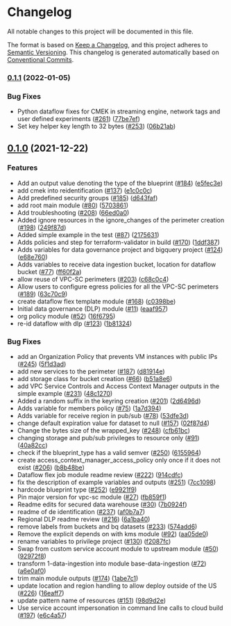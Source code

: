 # Changelog

All notable changes to this project will be documented in this file.

The format is based on
[Keep a Changelog](https://keepachangelog.com/en/1.0.0/),
and this project adheres to
[Semantic Versioning](https://semver.org/spec/v2.0.0.html).
This changelog is generated automatically based on [Conventional Commits](https://www.conventionalcommits.org/en/v1.0.0/).

### [0.1.1](https://www.github.com/GoogleCloudPlatform/terraform-google-secured-data-warehouse/compare/v0.1.0...v0.1.1) (2022-01-05)


### Bug Fixes

* Python dataflow fixes for CMEK in streaming engine, network tags and user defined experiments ([#261](https://www.github.com/GoogleCloudPlatform/terraform-google-secured-data-warehouse/issues/261)) ([77be7ef](https://www.github.com/GoogleCloudPlatform/terraform-google-secured-data-warehouse/commit/77be7ef31ff043c70e82c9eea83b2578bfdde54c))
* Set key helper key length to 32 bytes ([#253](https://www.github.com/GoogleCloudPlatform/terraform-google-secured-data-warehouse/issues/253)) ([06b21ab](https://www.github.com/GoogleCloudPlatform/terraform-google-secured-data-warehouse/commit/06b21ab98afdaadad4e679cd98066c1b33630160))

## [0.1.0](https://github.com/terraform-google-modules/terraform-google-secured-data-warehouse/releases/tag/v0.1.0) (2021-12-22)


### Features

* Add an output value denoting the type of the blueprint ([#184](https://www.github.com/GoogleCloudPlatform/terraform-google-secured-data-warehouse/issues/184)) ([e5fec3e](https://www.github.com/GoogleCloudPlatform/terraform-google-secured-data-warehouse/commit/e5fec3ecf01f7f326db1af97175774a3d6681842))
* add cmek into reidentification ([#137](https://www.github.com/GoogleCloudPlatform/terraform-google-secured-data-warehouse/issues/137)) ([e1c0c0c](https://www.github.com/GoogleCloudPlatform/terraform-google-secured-data-warehouse/commit/e1c0c0c182e1007fcae5c1d96dd45738021afc44))
* Add predefined security groups ([#185](https://www.github.com/GoogleCloudPlatform/terraform-google-secured-data-warehouse/issues/185)) ([d643faf](https://www.github.com/GoogleCloudPlatform/terraform-google-secured-data-warehouse/commit/d643faf59e4c93a8efd9f071b8aee814447260b8))
* add root main module ([#80](https://www.github.com/GoogleCloudPlatform/terraform-google-secured-data-warehouse/issues/80)) ([5703861](https://www.github.com/GoogleCloudPlatform/terraform-google-secured-data-warehouse/commit/570386169ac1826f86f2482ba27082b447027ffa))
* Add troubleshooting ([#208](https://www.github.com/GoogleCloudPlatform/terraform-google-secured-data-warehouse/issues/208)) ([66ed0a0](https://www.github.com/GoogleCloudPlatform/terraform-google-secured-data-warehouse/commit/66ed0a070bba392ef2e433535ee61cce33e60c9e))
* Added ignore resources in the ignore_changes of the perimeter creation ([#198](https://www.github.com/GoogleCloudPlatform/terraform-google-secured-data-warehouse/issues/198)) ([249f87d](https://www.github.com/GoogleCloudPlatform/terraform-google-secured-data-warehouse/commit/249f87d197c9e598b9ab6b31dbb75a90015f4d57))
* Added simple example in the test ([#87](https://www.github.com/GoogleCloudPlatform/terraform-google-secured-data-warehouse/issues/87)) ([2175631](https://www.github.com/GoogleCloudPlatform/terraform-google-secured-data-warehouse/commit/2175631b107d035492c0ed7c2a35d25de9deae3d))
* Adds policies and step for terraform-validator in build ([#170](https://www.github.com/GoogleCloudPlatform/terraform-google-secured-data-warehouse/issues/170)) ([1ddf387](https://www.github.com/GoogleCloudPlatform/terraform-google-secured-data-warehouse/commit/1ddf387886005b46e8b0fb4b4cdde69f3a3292a5))
* Adds variables for data governance project and bigquery project ([#124](https://www.github.com/GoogleCloudPlatform/terraform-google-secured-data-warehouse/issues/124)) ([e68e760](https://www.github.com/GoogleCloudPlatform/terraform-google-secured-data-warehouse/commit/e68e76034652a612bdb1df8e98d07b507b89debe))
* Adds variables to receive data ingestion bucket, location for dataflow bucket ([#77](https://www.github.com/GoogleCloudPlatform/terraform-google-secured-data-warehouse/issues/77)) ([ff60f2a](https://www.github.com/GoogleCloudPlatform/terraform-google-secured-data-warehouse/commit/ff60f2a3de0067b300a0bfe7c8dfce5041136b98))
* allow reuse of VPC-SC perimeters ([#203](https://www.github.com/GoogleCloudPlatform/terraform-google-secured-data-warehouse/issues/203)) ([c68c0c4](https://www.github.com/GoogleCloudPlatform/terraform-google-secured-data-warehouse/commit/c68c0c4dc0dfbe7934ca39c4746ca6f0059634a2))
* Allow users to configure egress policies for all the VPC-SC perimeters ([#189](https://www.github.com/GoogleCloudPlatform/terraform-google-secured-data-warehouse/issues/189)) ([63c70c9](https://www.github.com/GoogleCloudPlatform/terraform-google-secured-data-warehouse/commit/63c70c93832a3b00f5536244d6f06086895d7b02))
* create dataflow flex template module ([#168](https://www.github.com/GoogleCloudPlatform/terraform-google-secured-data-warehouse/issues/168)) ([c0398be](https://www.github.com/GoogleCloudPlatform/terraform-google-secured-data-warehouse/commit/c0398befe4fe4df9ee2fef64f61322de2e4a7054))
* Initial data governance (DLP) module ([#11](https://www.github.com/GoogleCloudPlatform/terraform-google-secured-data-warehouse/issues/11)) ([eaaf957](https://www.github.com/GoogleCloudPlatform/terraform-google-secured-data-warehouse/commit/eaaf9576006f1521f95d6ebc6105e27222501414))
* org policy module ([#52](https://www.github.com/GoogleCloudPlatform/terraform-google-secured-data-warehouse/issues/52)) ([16f6795](https://www.github.com/GoogleCloudPlatform/terraform-google-secured-data-warehouse/commit/16f679547c4422f57c33edfaedbf7d459fb8ae15))
* re-id dataflow with dlp ([#123](https://www.github.com/GoogleCloudPlatform/terraform-google-secured-data-warehouse/issues/123)) ([1b81324](https://www.github.com/GoogleCloudPlatform/terraform-google-secured-data-warehouse/commit/1b8132417d8ba8b7add357cf80a00641d77bee4d))


### Bug Fixes

* add an Organization Policy that prevents VM instances with public IPs ([#245](https://www.github.com/GoogleCloudPlatform/terraform-google-secured-data-warehouse/issues/245)) ([5f1d3ad](https://www.github.com/GoogleCloudPlatform/terraform-google-secured-data-warehouse/commit/5f1d3adca586e26e4cf3f4d3683c77e20e6ec46e))
* add new services to the perimeter ([#187](https://www.github.com/GoogleCloudPlatform/terraform-google-secured-data-warehouse/issues/187)) ([d81914e](https://www.github.com/GoogleCloudPlatform/terraform-google-secured-data-warehouse/commit/d81914ef0e63be00ad8a0c0943f88a80f4069efc))
* add storage class for bucket creation ([#66](https://www.github.com/GoogleCloudPlatform/terraform-google-secured-data-warehouse/issues/66)) ([b51a8e6](https://www.github.com/GoogleCloudPlatform/terraform-google-secured-data-warehouse/commit/b51a8e669a83f225fea18652b5bba90ff776c6e2))
* add VPC Service Controls and Access Context Manager outputs in the simple example ([#231](https://www.github.com/GoogleCloudPlatform/terraform-google-secured-data-warehouse/issues/231)) ([48c1270](https://www.github.com/GoogleCloudPlatform/terraform-google-secured-data-warehouse/commit/48c1270c8fc820fba40b0013b3ab57e82e7a80b0))
* Added a random suffix in the keyring creation ([#201](https://www.github.com/GoogleCloudPlatform/terraform-google-secured-data-warehouse/issues/201)) ([2d6496d](https://www.github.com/GoogleCloudPlatform/terraform-google-secured-data-warehouse/commit/2d6496d9845544385b541015b7dda1efeaac77b3))
* Adds variable for members policy ([#75](https://www.github.com/GoogleCloudPlatform/terraform-google-secured-data-warehouse/issues/75)) ([1a7d394](https://www.github.com/GoogleCloudPlatform/terraform-google-secured-data-warehouse/commit/1a7d39494c1ef98c37a10a7ea9a4ea6f8a04f2fb))
* Adds variable for receive region in pub/sub ([#78](https://www.github.com/GoogleCloudPlatform/terraform-google-secured-data-warehouse/issues/78)) ([53dfe3d](https://www.github.com/GoogleCloudPlatform/terraform-google-secured-data-warehouse/commit/53dfe3d40eb1255b1904b767b1214d148d0917d7))
* change default expiration value for dataset to null ([#157](https://www.github.com/GoogleCloudPlatform/terraform-google-secured-data-warehouse/issues/157)) ([02f87d4](https://www.github.com/GoogleCloudPlatform/terraform-google-secured-data-warehouse/commit/02f87d455f34f172593c8280398da4cfc76c2aea))
* Change the bytes size of the wrapped_key ([#248](https://www.github.com/GoogleCloudPlatform/terraform-google-secured-data-warehouse/issues/248)) ([cfb61bc](https://www.github.com/GoogleCloudPlatform/terraform-google-secured-data-warehouse/commit/cfb61bc2ad5cb60291d7a9025021bcbbe781b48e))
* changing storage and pub/sub privileges to resource only ([#91](https://www.github.com/GoogleCloudPlatform/terraform-google-secured-data-warehouse/issues/91)) ([40a82cc](https://www.github.com/GoogleCloudPlatform/terraform-google-secured-data-warehouse/commit/40a82cc1959c70fae0678d63275c2cc0894ae6f2))
* check if the blueprint_type has a valid semver ([#250](https://www.github.com/GoogleCloudPlatform/terraform-google-secured-data-warehouse/issues/250)) ([6155964](https://www.github.com/GoogleCloudPlatform/terraform-google-secured-data-warehouse/commit/6155964c849921358a2b3d81f4ed4e703c89cdde))
* create access_context_manager_access_policy only once if it does not exist ([#206](https://www.github.com/GoogleCloudPlatform/terraform-google-secured-data-warehouse/issues/206)) ([b8b48be](https://www.github.com/GoogleCloudPlatform/terraform-google-secured-data-warehouse/commit/b8b48be89571673c20350edf5657741a9b4142dd))
* Dataflow flex job module readme review ([#222](https://www.github.com/GoogleCloudPlatform/terraform-google-secured-data-warehouse/issues/222)) ([914cdfc](https://www.github.com/GoogleCloudPlatform/terraform-google-secured-data-warehouse/commit/914cdfcfe86e4484268a343f2bee0b8f8736e815))
* fix the description of example variables and outputs ([#251](https://www.github.com/GoogleCloudPlatform/terraform-google-secured-data-warehouse/issues/251)) ([7cc1098](https://www.github.com/GoogleCloudPlatform/terraform-google-secured-data-warehouse/commit/7cc1098348f7831c52bb77f62ded82459fc4c741))
* hardcode blueprint type ([#252](https://www.github.com/GoogleCloudPlatform/terraform-google-secured-data-warehouse/issues/252)) ([e9921f9](https://www.github.com/GoogleCloudPlatform/terraform-google-secured-data-warehouse/commit/e9921f9e1314e1d0362697768eee41a2762c5122))
* Pin major version for vpc-sc module ([#27](https://www.github.com/GoogleCloudPlatform/terraform-google-secured-data-warehouse/issues/27)) ([fb859f1](https://www.github.com/GoogleCloudPlatform/terraform-google-secured-data-warehouse/commit/fb859f13bd38e8cbf7769e1b473e01191a76bbd0))
* Readme edits for secured data warehouse ([#30](https://www.github.com/GoogleCloudPlatform/terraform-google-secured-data-warehouse/issues/30)) ([7b0924f](https://www.github.com/GoogleCloudPlatform/terraform-google-secured-data-warehouse/commit/7b0924f5f760815db0ff6b6a3db16d2350018ffe))
* readme of de identification ([#237](https://www.github.com/GoogleCloudPlatform/terraform-google-secured-data-warehouse/issues/237)) ([af0b7a7](https://www.github.com/GoogleCloudPlatform/terraform-google-secured-data-warehouse/commit/af0b7a7968766f186cd92ed8ba7be4b821a452a2))
* Regional DLP readme review ([#216](https://www.github.com/GoogleCloudPlatform/terraform-google-secured-data-warehouse/issues/216)) ([6a1ba40](https://www.github.com/GoogleCloudPlatform/terraform-google-secured-data-warehouse/commit/6a1ba403fdbeac4aea1cac33460997ba8d445d7e))
* remove labels from buckets and bq datasets ([#233](https://www.github.com/GoogleCloudPlatform/terraform-google-secured-data-warehouse/issues/233)) ([574add6](https://www.github.com/GoogleCloudPlatform/terraform-google-secured-data-warehouse/commit/574add6adcb4f5b47a98002f5db6f3d0d68e0ac2))
* Remove the explicit depends on with kms module ([#92](https://www.github.com/GoogleCloudPlatform/terraform-google-secured-data-warehouse/issues/92)) ([aa05de0](https://www.github.com/GoogleCloudPlatform/terraform-google-secured-data-warehouse/commit/aa05de01e6b172c57a58f7852eb9f36c883518cf))
* rename variables to privilege project ([#130](https://www.github.com/GoogleCloudPlatform/terraform-google-secured-data-warehouse/issues/130)) ([f2087fc](https://www.github.com/GoogleCloudPlatform/terraform-google-secured-data-warehouse/commit/f2087fc4fa4e09edfdc9f62f7bc8938d0ac68ff3))
* Swap from custom service account module to upstream module ([#50](https://www.github.com/GoogleCloudPlatform/terraform-google-secured-data-warehouse/issues/50)) ([92972f8](https://www.github.com/GoogleCloudPlatform/terraform-google-secured-data-warehouse/commit/92972f84433a0f4f61fddc3ecf0e15efbb012727))
* transform 1-data-ingestion into  module base-data-ingestion ([#72](https://www.github.com/GoogleCloudPlatform/terraform-google-secured-data-warehouse/issues/72)) ([a6e0af0](https://www.github.com/GoogleCloudPlatform/terraform-google-secured-data-warehouse/commit/a6e0af05cc1c36542197488bfa2bf6329cd4eb2b))
* trim main module outputs ([#174](https://www.github.com/GoogleCloudPlatform/terraform-google-secured-data-warehouse/issues/174)) ([1abe7c1](https://www.github.com/GoogleCloudPlatform/terraform-google-secured-data-warehouse/commit/1abe7c1ef4f1659960f20b519f2a79d669daa904))
* update location and region handling to allow deploy outside of the US  ([#226](https://www.github.com/GoogleCloudPlatform/terraform-google-secured-data-warehouse/issues/226)) ([16eaff7](https://www.github.com/GoogleCloudPlatform/terraform-google-secured-data-warehouse/commit/16eaff7e2f7209b2cc0ec62a60ea4856703ea68c))
* update pattern name of resources ([#151](https://www.github.com/GoogleCloudPlatform/terraform-google-secured-data-warehouse/issues/151)) ([98d9d2e](https://www.github.com/GoogleCloudPlatform/terraform-google-secured-data-warehouse/commit/98d9d2e7dc64c793bb2c9feabc8117b4ca9b6268))
* Use service account impersonation in command line calls to cloud build ([#197](https://www.github.com/GoogleCloudPlatform/terraform-google-secured-data-warehouse/issues/197)) ([e6c4a57](https://www.github.com/GoogleCloudPlatform/terraform-google-secured-data-warehouse/commit/e6c4a5796ef039c3cacaa1608d065dc60b77680a))


[0.1.0]: https://github.com/terraform-google-modules/terraform-google-secured-data-warehouse/releases/tag/v0.1.0
